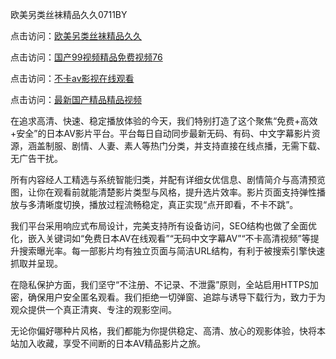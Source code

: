 欧美另类丝袜精品久久0711BY

点击访问：<a href="https://heiliaoe8ajia.pages.dev">欧美另类丝袜精品久久</a>

点击访问：<a href="https://heiliaoxqkkct.pages.dev">国产99视频精品免费视频76</a>

点击访问：<a href="https://heiliaoxwd5i8.pages.dev">不卡av影视在线观看</a>

点击访问：<a href="https://heiliaowt0d7p.pages.dev">最新国产精品精品视频</a>




在追求高清、快速、稳定播放体验的今天，我们特别打造了这个聚焦“免费+高效+安全”的日本AV影片平台。平台每日自动同步最新无码、有码、中文字幕影片资源，涵盖制服、剧情、人妻、素人等热门分类，并支持直接在线点播，无需下载、无广告干扰。

所有内容经人工精选与系统智能归类，并配有详细女优信息、剧情简介与高清预览图，让你在观看前就能清楚影片类型与风格，提升选片效率。影片页面支持弹性播放与多清晰度切换，播放过程流畅稳定，真正实现“点开即看，不卡不跳”。

我们平台采用响应式布局设计，完美支持所有设备访问，SEO结构也做了全面优化，嵌入关键词如“免费日本AV在线观看”“无码中文字幕AV”“不卡高清视频”等提升搜索曝光率。每一部影片均有独立页面与简洁URL结构，有利于被搜索引擎快速抓取并呈现。

在隐私保护方面，我们坚守“不注册、不记录、不泄露”原则，全站启用HTTPS加密，确保用户安全匿名观看。我们拒绝一切弹窗、追踪与诱导下载行为，致力于为观众提供一个真正清爽、专注的观影空间。

无论你偏好哪种片风格，我们都能为你提供稳定、高清、放心的观影体验，快将本站加入收藏，享受不间断的日本AV精品影片之旅。

<span style="display:none;">[Canonical link]( https://github.com/die12442/riben86473 )</span>
